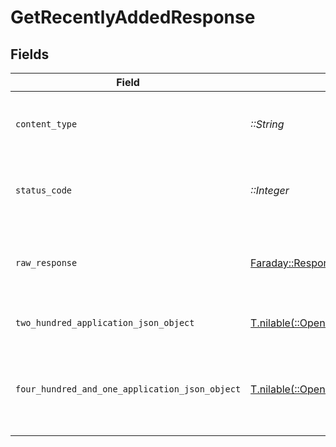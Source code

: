 # GetRecentlyAddedResponse


## Fields

| Field                                                                                                                                      | Type                                                                                                                                       | Required                                                                                                                                   | Description                                                                                                                                |
| ------------------------------------------------------------------------------------------------------------------------------------------ | ------------------------------------------------------------------------------------------------------------------------------------------ | ------------------------------------------------------------------------------------------------------------------------------------------ | ------------------------------------------------------------------------------------------------------------------------------------------ |
| `content_type`                                                                                                                             | *::String*                                                                                                                                 | :heavy_check_mark:                                                                                                                         | HTTP response content type for this operation                                                                                              |
| `status_code`                                                                                                                              | *::Integer*                                                                                                                                | :heavy_check_mark:                                                                                                                         | HTTP response status code for this operation                                                                                               |
| `raw_response`                                                                                                                             | [Faraday::Response](https://www.rubydoc.info/gems/faraday/Faraday/Response)                                                                | :heavy_check_mark:                                                                                                                         | Raw HTTP response; suitable for custom response parsing                                                                                    |
| `two_hundred_application_json_object`                                                                                                      | [T.nilable(::OpenApiSDK::Operations::GetRecentlyAddedResponseBody)](../../models/operations/getrecentlyaddedresponsebody.md)               | :heavy_minus_sign:                                                                                                                         | The recently added content                                                                                                                 |
| `four_hundred_and_one_application_json_object`                                                                                             | [T.nilable(::OpenApiSDK::Operations::GetRecentlyAddedLibraryResponseBody)](../../models/operations/getrecentlyaddedlibraryresponsebody.md) | :heavy_minus_sign:                                                                                                                         | Unauthorized - Returned if the X-Plex-Token is missing from the header or query.                                                           |